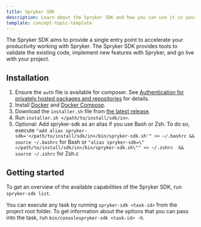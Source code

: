 ```yaml
---
title: Spryker SDK
description: Learn about the Spryker SDK and how you can use it in your project.
template: concept-topic-template
---
```

The Spryker SDK aims to provide a single entry point to accelerate your productivity working with Spryker. The Spryker SDK provides tools to validate the existing code, implement new features with Spryker, and go live with your project.

## Installation

1. Ensure the `auth` file is available for composer. See [Authentication for privately hosted packages and repositories](https://getcomposer.org/doc/articles/authentication-for-private-packages.md) for details.
2. Install [Docker](https://docs.docker.com/engine/install/) and [Docker Compose](https://docs.docker.com/compose/install/).
3. Download the `installer.sh` file from [the latest release](https://github.com/spryker-sdk/sdk/releases).
4. Run `installer.sh </path/to/install/sdk/in>`.
5. Optional: Add spryker-sdk as an alias if you use Bash or Zsh.
To do so, execute `"add alias spryker-sdk='</path/to/install/sdk/in>/bin/spryker-sdk.sh'" >> ~/.bashrc && source ~/.bashrc` for Bash or `"alias spryker-sdk=\"</path/to/install/sdk/in>/bin/spryker-sdk.sh\"" >> ~/.zshrc  && source ~/.zshrc` for Zsh.c

## Getting started

To get an overview of the available capabilities of the Spryker SDK, run
`spryker-sdk list`.

You can execute any task by running `spryker-sdk <task-id>` from the project root folder. To get information about the options that you can pass into the task, run `bin/consolespryker-sdk <task-id> -h`.
